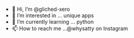 - 👋 Hi, I’m @gliched-xero
- 👀 I’m interested in ... unique apps
- 🌱 I’m currently learning ... python 
- 📫 How to reach me ...@whysatty on Instagram 

<!---
gliched-xero/gliched-xero is a ✨ special ✨ repository because its `README.md` (this file) appears on your GitHub profile.
You can click the Preview link to take a look at your changes.
--->

